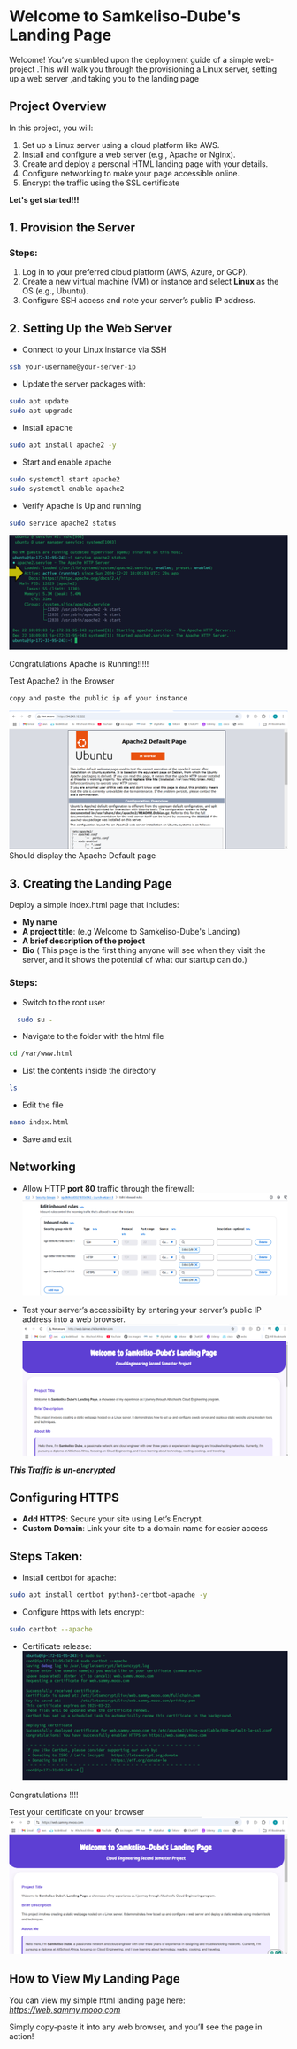 # Welcome to Samkeliso-Dube's Landing Page

Welcome! You’ve stumbled upon the deployment guide of a simple web-project .This will walk you through the provisioning a Linux server, setting up a web server ,and taking you to the landing page

## **Project Overview**

In this project, you will:

1. Set up a Linux server using a cloud platform like AWS.
2. Install and configure a web server (e.g., Apache or Nginx).
3. Create and deploy a personal HTML landing page with your details.
4. Configure networking to make your page accessible online.
5. Encrypt the traffic using the SSL certificate

**Let's get started!!!**

## 1. **Provision the Server**

### Steps:

1. Log in to your preferred cloud platform (AWS, Azure, or GCP).
2. Create a new virtual machine (VM) or instance and select **Linux** as the OS (e.g., Ubuntu).
3. Configure SSH access and note your server’s public IP address.

## 2. **Setting Up the Web Server**

- Connect to your Linux instance via SSH

```bash
ssh your-username@your-server-ip
```

- Update the server packages with:

```bash
sudo apt update
sudo apt upgrade
```

- Install apache

```bash
sudo apt install apache2 -y
```

- Start and enable apache

```bash
sudo systemctl start apache2
sudo systemctl enable apache2
```

- Verify Apache is Up and running

```bash
sudo service apache2 status
```

![Apache status](./images/apache%20status.png)

Congratulations Apache is Running!!!!!

Test Apache2 in the Browser

```bash
copy and paste the public ip of your instance
```

![Apache running on web browser](./images/apache2.png)
Should display the Apache Default page

## 3. **Creating the Landing Page**

Deploy a simple index.html page that includes:

- **My name**
- **A project title**: (e.g Welcome to Samkeliso-Dube's Landing)
- **A brief description of the project**
- **Bio** (
  This page is the first thing anyone will see when they visit the server, and it shows the potential of what our startup can do.)

### Steps:

- Switch to the root user

```bash
  sudo su -
```

- Navigate to the folder with the html file

```bash
cd /var/www.html
```

- List the contents inside the directory

```bash
ls
```

- Edit the file

```bash
nano index.html
```

- Save and exit



## **Networking**

-  Allow HTTP **port 80** traffic through the firewall:
   ![Port 80 allowed](./images/port-80-allowed.png)



- Test your server’s accessibility by entering your server’s public IP address into a web browser.
![Server availability](./images/unsecure-URL.png)

***This Traffic is un-encrypted*** 



## **Configuring HTTPS**

- **Add HTTPS**: Secure your site using Let’s Encrypt.
- **Custom Domain**: Link your site to a domain name for easier access

## **Steps Taken:**

- Install certbot for apache:

```bash
sudo apt install certbot python3-certbot-apache -y
```

- Configure https with lets encrypt:

```bash
sudo certbot --apache
```

- Certificate release:
![View my secure site](./images/successful-ssl.png)

Congratulations !!!!

Test your certificate on your browser
![view my ssl-certificate](./images/encrypted-traffic.png)

## How to View My Landing Page

You can view my simple html landing page here:
_https://web.sammy.mooo.com_

Simply copy-paste it into any web browser, and you’ll see the page in action!
